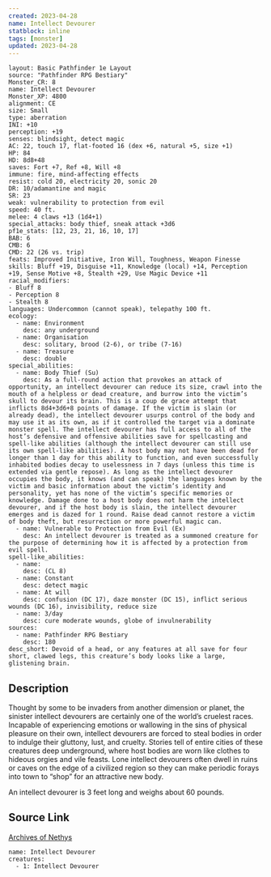```yaml
---
created: 2023-04-28
name: Intellect Devourer
statblock: inline
tags: [monster]
updated: 2023-04-28
---
```

```statblock
layout: Basic Pathfinder 1e Layout
source: "Pathfinder RPG Bestiary"
Monster_CR: 8
name: Intellect Devourer
Monster_XP: 4800
alignment: CE
size: Small
type: aberration
INI: +10
perception: +19
senses: blindsight, detect magic
AC: 22, touch 17, flat-footed 16 (dex +6, natural +5, size +1)
HP: 84
HD: 8d8+48
saves: Fort +7, Ref +8, Will +8
immune: fire, mind-affecting effects
resist: cold 20, electricity 20, sonic 20
DR: 10/adamantine and magic
SR: 23
weak: vulnerability to protection from evil
speed: 40 ft.
melee: 4 claws +13 (1d4+1)
special_attacks: body thief, sneak attack +3d6
pf1e_stats: [12, 23, 21, 16, 10, 17]
BAB: 6
CMB: 6
CMD: 22 (26 vs. trip)
feats: Improved Initiative, Iron Will, Toughness, Weapon Finesse
skills: Bluff +19, Disguise +11, Knowledge (local) +14, Perception +19, Sense Motive +8, Stealth +29, Use Magic Device +11
racial_modifiers:
- Bluff 8
- Perception 8
- Stealth 8
languages: Undercommon (cannot speak), telepathy 100 ft.
ecology:
  - name: Environment
    desc: any underground
  - name: Organisation
    desc: solitary, brood (2-6), or tribe (7-16)
  - name: Treasure
    desc: double
special_abilities:
  - name: Body Thief (Su)
    desc: As a full-round action that provokes an attack of opportunity, an intellect devourer can reduce its size, crawl into the mouth of a helpless or dead creature, and burrow into the victim’s skull to devour its brain. This is a coup de grace attempt that inflicts 8d4+3d6+8 points of damage. If the victim is slain (or already dead), the intellect devourer usurps control of the body and may use it as its own, as if it controlled the target via a dominate monster spell. The intellect devourer has full access to all of the host’s defensive and offensive abilities save for spellcasting and spell-like abilities (although the intellect devourer can still use its own spell-like abilities). A host body may not have been dead for longer than 1 day for this ability to function, and even successfully inhabited bodies decay to uselessness in 7 days (unless this time is extended via gentle repose). As long as the intellect devourer occupies the body, it knows (and can speak) the languages known by the victim and basic information about the victim’s identity and personality, yet has none of the victim’s specific memories or knowledge. Damage done to a host body does not harm the intellect devourer, and if the host body is slain, the intellect devourer emerges and is dazed for 1 round. Raise dead cannot restore a victim of body theft, but resurrection or more powerful magic can.
  - name: Vulnerable to Protection from Evil (Ex)
    desc: An intellect devourer is treated as a summoned creature for the purpose of determining how it is affected by a protection from evil spell.
spell-like_abilities:
  - name:
    desc: (CL 8)
  - name: Constant
    desc: detect magic
  - name: At will
    desc: confusion (DC 17), daze monster (DC 15), inflict serious wounds (DC 16), invisibility, reduce size
  - name: 3/day
    desc: cure moderate wounds, globe of invulnerability
sources:
  - name: Pathfinder RPG Bestiary
    desc: 180
desc_short: Devoid of a head, or any features at all save for four short, clawed legs, this creature’s body looks like a large, glistening brain.
```
## Description
Thought by some to be invaders from another dimension or planet, the sinister intellect devourers are certainly one of the world’s cruelest races. Incapable of experiencing emotions or wallowing in the sins of physical pleasure on their own, intellect devourers are forced to steal bodies in order to indulge their gluttony, lust, and cruelty. Stories tell of entire cities of these creatures deep underground, where host bodies are worn like clothes to hideous orgies and vile feasts. Lone intellect devourers often dwell in ruins or caves on the edge of a civilized region so they can make periodic forays into town to “shop” for an attractive new body.

An intellect devourer is 3 feet long and weighs about 60 pounds.
## Source Link
[Archives of Nethys](https://aonprd.com/MonsterDisplay.aspx?ItemName=Intellect%20Devourer)
```encounter-table
name: Intellect Devourer
creatures:
  - 1: Intellect Devourer
```

